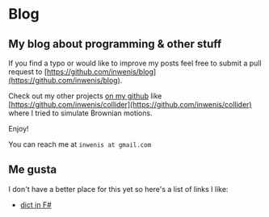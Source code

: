 # Blog
## My blog about programming & other stuff

If you find a typo or would like to improve my posts feel free to submit a pull request to [https://github.com/inwenis/blog](https://github.com/inwenis/blog).

Check out my other projects [on my github](https://github.com/inwenis) like [https://github.com/inwenis/collider](https://github.com/inwenis/collider) where I tried to simulate Brownian motions.

Enjoy!

You can reach me at `inwenis at gmail.com`

## Me gusta

I don't have a better place for this yet so here's a list of links I like:
- [dict in F#](https://krzysztofskowronekblog.hashnode.dev/dictionaries-in-f)
